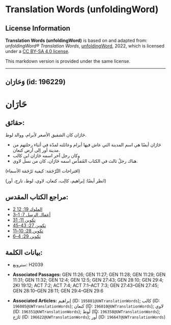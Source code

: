 # Translation Words (unfoldingWord)

## License Information

**Translation Words (unfoldingWord)** is based on and adapted from: _unfoldingWord® Translation Words_, [unfoldingWord](https://unfoldingword.org/utw), 2022, which is licensed under a [CC BY-SA 4.0 license](https://creativecommons.org/licenses/by-sa/4.0/legalcode.en).

This markdown version is provided under the same license.



--------------------------------

## وَحَارَان (id: 196229)

حَارَان
=======

حقائق:
------

حَارَان كان الشقيق الأصغر لأبرام، ووالد لوط.

* حَارَان أيضًا هي اسم المدينة التي عاش فيها أبرام وعائلته لمدّة في أثناء رحلتهم من مدينة أور إلى أرض كنعان.
* وكان رجل آخر اسمه حَارَان ابن كالب
* هناك رجلٌ ثالث في الكتاب المُقدَّس اسمه حَارَان، كان من نسل لاوي.

(اقتراحات التَّرْجَمَة: كيفية تَرْجَمَة الأسماء)

(انظر أيضًا: إبراهيم، كالِب، كنعان، لاوي، لوط، تارح، أور)

مراجع الكتاب المقدس:
--------------------

* [2 الملوك 19: 12](https://ref.ly/2Kgs19:12)
* [أعمال الرسل 7: 1–3](https://ref.ly/Acts7:1-Acts7:3)
* [تكوين 11: 31](https://ref.ly/Gen11:31)
* [تكوين 27: 43–45](https://ref.ly/Gen27:43-Gen27:45)
* [تكوين 28: 10–11](https://ref.ly/Gen28:10-Gen28:11)
* [تكوين 29: 4–6](https://ref.ly/Gen29:4-Gen29:6)

بيانات الكلمة:
--------------

* سترونغ: H2039

* **Associated Passages:** GEN 11:26; GEN 11:27; GEN 11:28; GEN 11:29; GEN 11:31; GEN 11:32; GEN 12:4; GEN 12:5; GEN 27:43; GEN 28:10; GEN 29:4; 2KI 19:12; ACT 7:2; ACT 7:4; ACT 7:1–ACT 7:3; GEN 27:43–GEN 27:45; GEN 28:10–GEN 28:11; GEN 29:4–GEN 29:6
* **Associated Articles:** إبراهيم (ID: `195881@UWTranslationWords`); كالب (ID: `196005@UWTranslationWords`); كنعان (ID: `196010@UWTranslationWords`); لاوي (ID: `196351@UWTranslationWords`); لُوط (ID: `196358@UWTranslationWords`); تَارَح (ID: `196622@UWTranslationWords`); أُور (ID: `196647@UWTranslationWords`)

